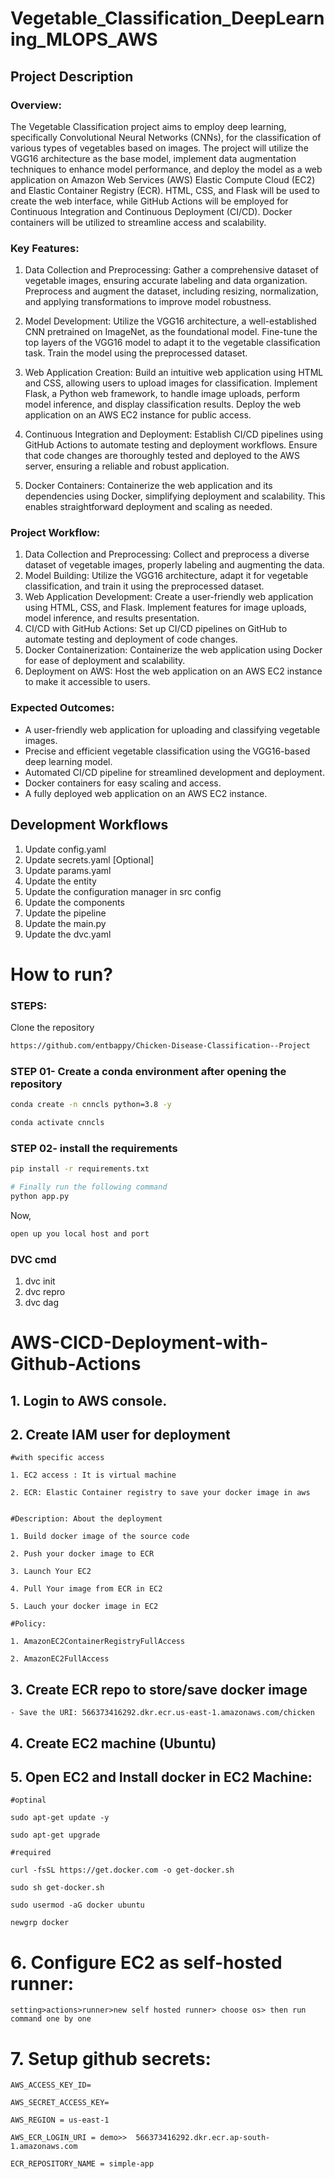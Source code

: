 # Vegetable_Classification_DeepLearning_MLOPS_AWS
## Project Description

### Overview:
The Vegetable Classification project aims to employ deep learning, specifically Convolutional Neural Networks (CNNs), for the classification of various types of vegetables based on images. The project will utilize the VGG16 architecture as the base model, implement data augmentation techniques to enhance model performance, and deploy the model as a web application on Amazon Web Services (AWS) Elastic Compute Cloud (EC2) and Elastic Container Registry (ECR). HTML, CSS, and Flask will be used to create the web interface, while GitHub Actions will be employed for Continuous Integration and Continuous Deployment (CI/CD). Docker containers will be utilized to streamline access and scalability.

### Key Features:

1. Data Collection and Preprocessing:
        Gather a comprehensive dataset of vegetable images, ensuring accurate labeling and data organization.
        Preprocess and augment the dataset, including resizing, normalization, and applying transformations to improve model robustness.

2. Model Development:
        Utilize the VGG16 architecture, a well-established CNN pretrained on ImageNet, as the foundational model.
        Fine-tune the top layers of the VGG16 model to adapt it to the vegetable classification task.
        Train the model using the preprocessed dataset.

3. Web Application Creation:
        Build an intuitive web application using HTML and CSS, allowing users to upload images for classification.
        Implement Flask, a Python web framework, to handle image uploads, perform model inference, and display classification results.
        Deploy the web application on an AWS EC2 instance for public access.

4. Continuous Integration and Deployment:
        Establish CI/CD pipelines using GitHub Actions to automate testing and deployment workflows.
        Ensure that code changes are thoroughly tested and deployed to the AWS server, ensuring a reliable and robust application.

5. Docker Containers:
        Containerize the web application and its dependencies using Docker, simplifying deployment and scalability.
        This enables straightforward deployment and scaling as needed.

### Project Workflow:

1. Data Collection and Preprocessing: Collect and preprocess a diverse dataset of vegetable images, properly labeling and augmenting the data.
2. Model Building: Utilize the VGG16 architecture, adapt it for vegetable classification, and train it using the preprocessed dataset.
3. Web Application Development: Create a user-friendly web application using HTML, CSS, and Flask. Implement features for image uploads, model inference, and results presentation.
4. CI/CD with GitHub Actions: Set up CI/CD pipelines on GitHub to automate testing and deployment of code changes.
5. Docker Containerization: Containerize the web application using Docker for ease of deployment and scalability.
6.  Deployment on AWS: Host the web application on an AWS EC2 instance to make it accessible to users.

### Expected Outcomes:

- A user-friendly web application for uploading and classifying vegetable images.
- Precise and efficient vegetable classification using the VGG16-based deep learning model.
- Automated CI/CD pipeline for streamlined development and deployment.
- Docker containers for easy scaling and access.
- A fully deployed web application on an AWS EC2 instance.


## Development Workflows

1. Update config.yaml
2. Update secrets.yaml [Optional]
3. Update params.yaml
4. Update the entity
5. Update the configuration manager in src config
6. Update the components
7. Update the pipeline
8. Update the main.py
9. Update the dvc.yaml

# How to run?

### STEPS:

Clone the repository

```bash
https://github.com/entbappy/Chicken-Disease-Classification--Project
```

### STEP 01- Create a conda environment after opening the repository

```bash
conda create -n cnncls python=3.8 -y
```

```bash
conda activate cnncls
```

### STEP 02- install the requirements

```bash
pip install -r requirements.txt
```

```bash
# Finally run the following command
python app.py
```

Now,

```bash
open up you local host and port
```

### DVC cmd

1. dvc init
2. dvc repro
3. dvc dag

# AWS-CICD-Deployment-with-Github-Actions

## 1. Login to AWS console.

## 2. Create IAM user for deployment

    #with specific access

    1. EC2 access : It is virtual machine

    2. ECR: Elastic Container registry to save your docker image in aws


    #Description: About the deployment

    1. Build docker image of the source code

    2. Push your docker image to ECR

    3. Launch Your EC2

    4. Pull Your image from ECR in EC2

    5. Lauch your docker image in EC2

    #Policy:

    1. AmazonEC2ContainerRegistryFullAccess

    2. AmazonEC2FullAccess

## 3. Create ECR repo to store/save docker image

    - Save the URI: 566373416292.dkr.ecr.us-east-1.amazonaws.com/chicken

## 4. Create EC2 machine (Ubuntu)

## 5. Open EC2 and Install docker in EC2 Machine:

    #optinal

    sudo apt-get update -y

    sudo apt-get upgrade

    #required

    curl -fsSL https://get.docker.com -o get-docker.sh

    sudo sh get-docker.sh

    sudo usermod -aG docker ubuntu

    newgrp docker

# 6. Configure EC2 as self-hosted runner:

    setting>actions>runner>new self hosted runner> choose os> then run command one by one

# 7. Setup github secrets:

    AWS_ACCESS_KEY_ID=

    AWS_SECRET_ACCESS_KEY=

    AWS_REGION = us-east-1

    AWS_ECR_LOGIN_URI = demo>>  566373416292.dkr.ecr.ap-south-1.amazonaws.com

    ECR_REPOSITORY_NAME = simple-app

